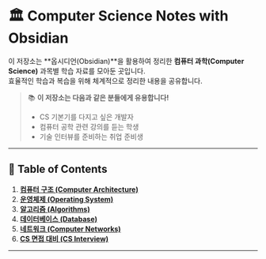 
# 🏛️ Computer Science Notes with Obsidian

이 저장소는 **옵시디언(Obsidian)**을 활용하여 정리한 **컴퓨터 과학(Computer Science)** 과목별 학습 자료를 모아둔 곳입니다.  
효율적인 학습과 복습을 위해 체계적으로 정리한 내용을 공유합니다.  

> 📚 **이 저장소는 다음과 같은 분들에게 유용합니다!**  
> - CS 기본기를 다지고 싶은 개발자  
> - 컴퓨터 공학 관련 강의를 듣는 학생  
> - 기술 인터뷰를 준비하는 취업 준비생  

---

## 📖 Table of Contents

1. **[컴퓨터 구조 (Computer Architecture)](Computer%20Architecture.md)**
2. **[운영체제 (Operating System)](Operating%20System.md)**
3. **[알고리즘 (Algorithms)](./Algorithms/README.md)**
4. **[데이터베이스 (Database)](./데이터베이스/Database.md)**
5. **[네트워크 (Computer Networks)](./Computer_Networks/README.md)**
6. **[CS 면접 대비 (CS Interview)](./CS_Interview/README.md)**

---

